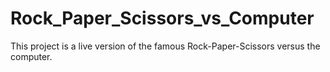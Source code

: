 # Rock_Paper_Scissors_vs_Computer

This project is a live version of the famous Rock-Paper-Scissors versus the computer.
